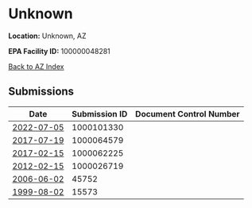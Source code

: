 # Unknown

**Location:** Unknown, AZ

**EPA Facility ID:** 100000048281

[Back to AZ Index](../../index.md)

## Submissions

| Date | Submission ID | Document Control Number |
|------|--------------|-------------------------|
| [2022-07-05](submissions/1000101330.md) | 1000101330 |  |
| [2017-07-19](submissions/1000064579.md) | 1000064579 |  |
| [2017-02-15](submissions/1000062225.md) | 1000062225 |  |
| [2012-02-15](submissions/1000026719.md) | 1000026719 |  |
| [2006-06-02](submissions/45752.md) | 45752 |  |
| [1999-08-02](submissions/15573.md) | 15573 |  |
